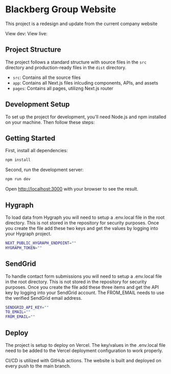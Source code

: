 # Blackberg Group Website 

This project is a redesign and update from the current company website

View dev: []()
View live: []()

## Project Structure

The project follows a standard structure with source files in the `src` directory and production-ready files in the `dist` directory.

- `src`: Contains all the source files
- `app`: Contains all Next.js files inlcuding components, APIs, and assets
- `pages`: Contains all pages, utilizng Next.js router

## Development Setup

To set up the project for development, you'll need Node.js and npm installed on your machine. Then follow these steps:

## Getting Started

First, install all dependencies:

```bash
npm install
```

Second, run the development server:

```bash
npm run dev
```

Open [http://localhost:3000](http://localhost:3000) with your browser to see the result.

## Hygraph

To load data from Hygraph you will need to setup a .env.local file in the root directory. This is not stored in the repository for security purposes. Once you create the file add these two keys and get the values by logging into your Hygraph project. 

```bash
NEXT_PUBLIC_HYGRAPH_ENDPOINT=""
HYGRAPH_TOKEN=""
```

## SendGrid

To handle contact form submissions you will need to setup a .env.local file in the root directory. This is not stored in the repository for security purposes. Once you create the file add these three items and get the API key by logging into your SendGrid account. The FROM_EMAIL needs to use the verified SendGrid email address. 

```bash
SENDGRID_API_KEY=""
TO_EMAIL=""
FROM_EMAIL=""
```

## Deploy 

The project is setup to deploy on Vercel. The key/values in the .env.local file need to be added to the Vercel deployment configuration to work properly. 

CI/CD is utilized with GitHub actions. The website is built and deployed on every push to the main branch. 
